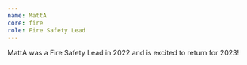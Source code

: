 ```yaml
---
name: MattA
core: fire
role: Fire Safety Lead
---
```


MattA was a Fire Safety Lead in 2022 and is excited to return for 2023!